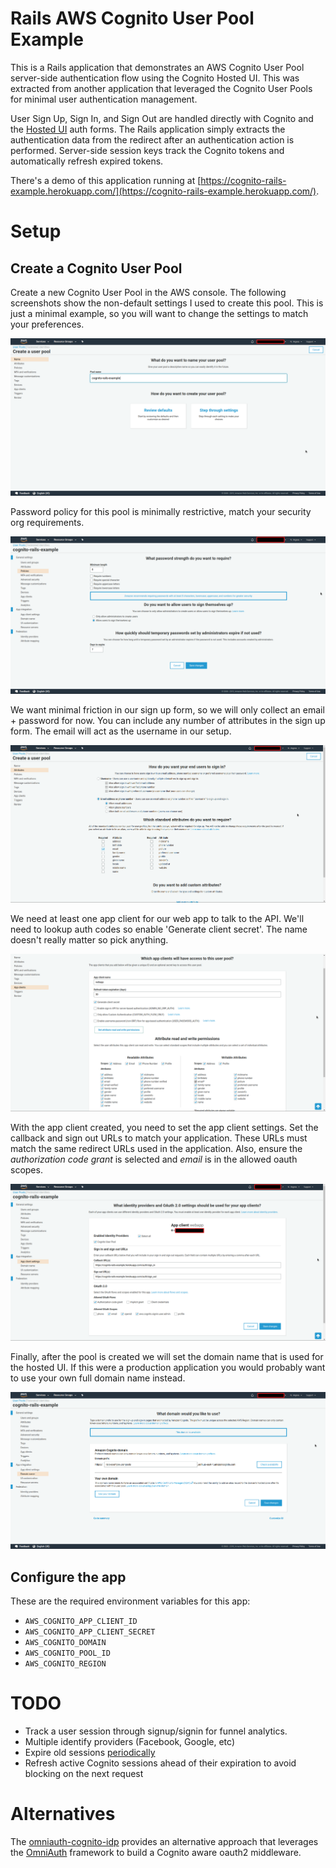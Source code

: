 # Rails AWS Cognito User Pool Example

This is a Rails application that demonstrates an AWS Cognito User Pool
server-side authentication flow using the Cognito Hosted UI. This was
extracted from another application that leveraged the Cognito User
Pools for minimal user authentication management.

User Sign Up, Sign In, and Sign Out are handled directly with Cognito
and the [Hosted
UI](https://docs.aws.amazon.com/cognito/latest/developerguide/cognito-user-pools-app-integration.html)
auth forms. The Rails application simply extracts the authentication
data from the redirect after an authentication action is
performed. Server-side session keys track the Cognito tokens and
automatically refresh expired tokens.

There's a demo of this application running at
[https://cognito-rails-example.herokuapp.com/](https://cognito-rails-example.herokuapp.com/).

# Setup

## Create a Cognito User Pool

Create a new Cognito User Pool in the AWS console. The following
screenshots show the non-default settings I used to create this
pool. This is just a minimal example, so you will want to change the
settings to match your preferences.

![Pool Creation](/contrib/screenshots/screenshot_1.png?raw=true "Pool Creation")

Password policy for this pool is minimally restrictive, match your security org requirements.

![Password Policy](/contrib/screenshots/screenshot_2.png?raw=true "Password Policy")

We want minimal friction in our sign up form, so we will only collect
an email + password for now. You can include any number of attributes
in the sign up form. The email will act as the username in our setup.

![User Attributes](/contrib/screenshots/screenshot_3.png?raw=true "User Attributes")

We need at least one app client for our web app to talk to the
API. We'll need to lookup auth codes so enable 'Generate client
secret'. The name doesn't really matter so pick anything.

![App Client](/contrib/screenshots/screenshot_4.png?raw=true "App Client")

With the app client created, you need to set the app client
settings. Set the callback and sign out URLs to match your
application. These URLs must match the same redirect URLs used in the
application. Also, ensure the *authorization code grant* is selected
and *email* is in the allowed oauth scopes.

![App Client Settings](/contrib/screenshots/screenshot_5.png?raw=true "App Client Settings")

Finally, after the pool is created we will set the domain name that is
used for the hosted UI. If this were a production application you
would probably want to use your own full domain name instead.

![Domain Name](/contrib/screenshots/screenshot_6.png?raw=true "Domain Name")

## Configure the app

These are the required environment variables for this app:

* `AWS_COGNITO_APP_CLIENT_ID`
* `AWS_COGNITO_APP_CLIENT_SECRET`
* `AWS_COGNITO_DOMAIN`
* `AWS_COGNITO_POOL_ID`
* `AWS_COGNITO_REGION`

# TODO

* Track a user session through signup/signin for funnel analytics.
* Multiple identify providers (Facebook, Google, etc)
* Expire old sessions
  [periodically](https://github.com/rails/activerecord-session_store#installation)
* Refresh active Cognito sessions ahead of their expiration to avoid
  blocking on the next request

# Alternatives

The
[omniauth-cognito-idp](https://github.com/Sage/omniauth-cognito-idp/blob/master/README.md)
provides an alternative approach that leverages the
[OmniAuth](https://github.com/omniauth/omniauth) framework to build a
Cognito aware oauth2 middleware.
